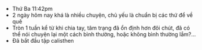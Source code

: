 - Thứ Ba 11:42pm
- 2 ngày hôm nay khá là nhiều chuyện, chủ yếu là chuẩn bị các thứ để về quê
- Tròn 1 tuần kể từ khi chia tay, tâm trạng đã ổn định hơn đôi chút, đã có thể nói chuyện lại một cách bình thường, hoặc không bình thường lắm?...
- Đã bắt đầu tập calisthen